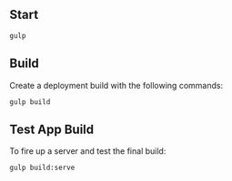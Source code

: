 ## Start

	gulp

## Build

Create a deployment build with the following commands:

	gulp build

## Test App Build

To fire up a server and test the final build:

	gulp build:serve


